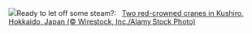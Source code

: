 ![](https://www.bing.com/th?id=OHR.FestivusCranes_EN-GB8631404413_UHD.jpg&w=1000)Ready to let off some steam?:&nbsp;&ensp;[Two red-crowned cranes in Kushiro, Hokkaido, Japan (© Wirestock, Inc./Alamy Stock Photo)](https://www.bing.com/th?id=OHR.FestivusCranes_EN-GB8631404413_UHD.jpg)
<br><br/>
